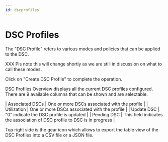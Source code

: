 ```yaml
---
id: dscprofiles
---
```


# DSC Profiles
The "DSC Profile" refers to various modes and policies that can be applied to the DSC.

XXX Pls note this will change shortly as we are still in discussion on what to call these modes.

<load-table group:cluster obj:ApiObjectMeta
            include:name >
<load-table group:cluster obj:ClusterDSCProfileSpec
            include:fwd-mode omitHeader:true>


Click on "Create DSC Profile" to complete the operation.

DSC Profiles Overview displays all the current DSC profiles configured. There are 9 available columns that can be shown and are selectable.

<load-table group:cluster obj:ApiObjectMeta
            include:name >
| Associated DSCs | One or more DSCs associated with the profile |
| Utilization | One or more DSCs associated with the profile |
<load-table group:cluster obj:ClusterDSCProfileSpec
            include:fwd-mode omitHeader:true>
<load-table group:cluster obj:ClusterDSCProfileSpec
            include:policy-mode omitHeader:true>
| Update DSC | "0" indicate the DSC profile is updated |
| Pending DSC | This field indicates the association of DSC profile to DSC is in progress |
<load-table group:cluster obj:ApiObjectMeta
            include:mod-time omitHeader:true>
<load-table group:cluster obj:ApiObjectMeta
            include:creation-time omitHeader:true>

Top right side is the gear icon which allows to export the table view of the DSC Profiles into a CSV file or a JSON file.

